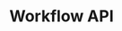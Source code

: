 # Workflow API

<script src="https://cdn.redoc.ly/redoc/latest/bundles/redoc.standalone.js"></script>
<redoc spec-url="../services/workflow/openapi.yaml" hide-download-button="false" expand-responses="200,201,400,401,403,404"></redoc>

